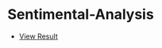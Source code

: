# Sentimental-Analysis

- [View Result](https://htmlpreview.github.io/?https://github.com/Sushmitha-KK/Sentimental-Analysis/blob/master/BudgetDividesKarnataka.html)
